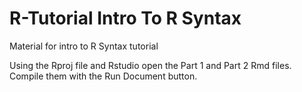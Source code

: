 # R-Tutorial Intro To R Syntax

Material for intro to R Syntax tutorial

Using the Rproj file and Rstudio open the Part 1 and Part 2 Rmd files.
Compile them with the Run Document button.